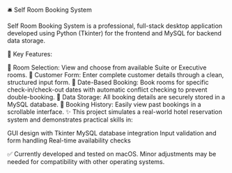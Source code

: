 🛎️ Self Room Booking System

Self Room Booking System is a professional, full-stack desktop application developed using Python (Tkinter) for the frontend and MySQL for backend data storage.

🔧 Key Features:

🏨 Room Selection: View and choose from available Suite or Executive rooms.
🧾 Customer Form: Enter complete customer details through a clean, structured input form.
📅 Date-Based Booking: Book rooms for specific check-in/check-out dates with automatic conflict checking to prevent double-booking.
💾 Data Storage: All booking details are securely stored in a MySQL database.
📂 Booking History: Easily view past bookings in a scrollable interface.
✨ This project simulates a real-world hotel reservation system and demonstrates practical skills in:

GUI design with Tkinter
MySQL database integration
Input validation and form handling
Real-time availability checks

✅ Currently developed and tested on macOS. Minor adjustments may be needed for compatibility with other operating systems.
